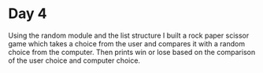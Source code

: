 # Day 4

Using the random module and the list structure I built a rock paper scissor game which takes a choice from the user and compares it with a random choice from the computer. Then prints win or lose based on the comparison of the user choice and computer choice.
